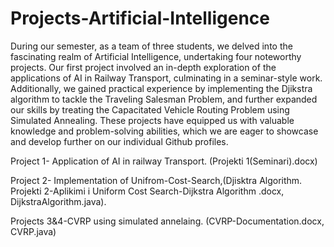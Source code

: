 # Projects-Artificial-Intelligence
During our semester, as a team of three students, we delved into the fascinating realm of Artificial Intelligence, undertaking four noteworthy projects. Our first project involved an in-depth exploration of the applications of AI in Railway Transport, culminating in a seminar-style work. Additionally, we gained practical experience by implementing the Djikstra algorithm to tackle the Traveling Salesman Problem, and further expanded our skills by treating the Capacitated Vehicle Routing Problem using Simulated Annealing. These projects have equipped us with valuable knowledge and problem-solving abilities, which we are eager to showcase and develop further on our individual Github profiles.

Project 1- Application of AI in railway Transport. (Projekti 1(Seminari).docx) 

Project 2- Implementation of Unifrom-Cost-Search,(Djisktra Algorithm. Projekti 2-Aplikimi i Uniform Cost Search-Dijkstra Algorithm .docx, DijkstraAlgorithm.java).

Projects 3&4-CVRP using simulated annelaing. (CVRP-Documentation.docx, CVRP.java)
